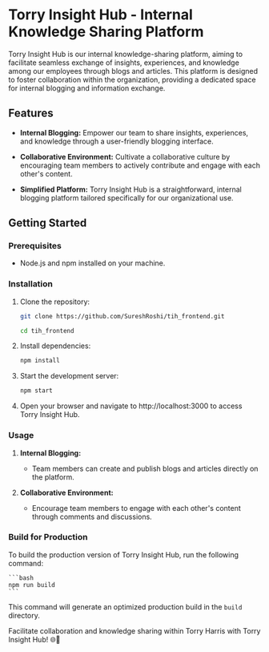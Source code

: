 # Torry Insight Hub - Internal Knowledge Sharing Platform

Torry Insight Hub is our internal knowledge-sharing platform, aiming to facilitate seamless exchange of insights, experiences, and knowledge among our employees through blogs and articles. This platform is designed to foster collaboration within the organization, providing a dedicated space for internal blogging and information exchange.

## Features

- **Internal Blogging:** Empower our team to share insights, experiences, and knowledge through a user-friendly blogging interface.

- **Collaborative Environment:** Cultivate a collaborative culture by encouraging team members to actively contribute and engage with each other's content.

- **Simplified Platform:** Torry Insight Hub is a straightforward, internal blogging platform tailored specifically for our organizational use.

## Getting Started

### Prerequisites

- Node.js and npm installed on your machine.

### Installation

1. Clone the repository:

   ```bash
   git clone https://github.com/SureshRoshi/tih_frontend.git
   ```

   ```bash
   cd tih_frontend
   ```

2. Install dependencies:

   ```bash
   npm install
   ```

3. Start the development server:

   ```bash
   npm start
   ```

4. Open your browser and navigate to http://localhost:3000 to access Torry Insight Hub.

### Usage

1. **Internal Blogging:**

   - Team members can create and publish blogs and articles directly on the platform.

2. **Collaborative Environment:**

   - Encourage team members to engage with each other's content through comments and discussions.

### Build for Production

To build the production version of Torry Insight Hub, run the following command:

    ```bash
    npm run build
    ```

This command will generate an optimized production build in the `build` directory.

Facilitate collaboration and knowledge sharing within Torry Harris with Torry Insight Hub! 🌐🧠
